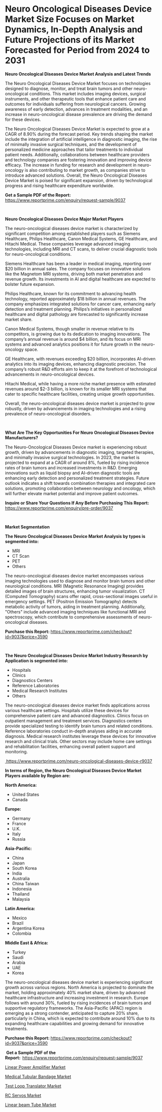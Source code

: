 <p><h1>Neuro Oncological Diseases Device Market Size Focuses on Market Dynamics, In-Depth Analysis and Future Projections of its Market Forecasted for Period from 2024 to 2031</h1></p><p><strong>Neuro Oncological Diseases Device Market Analysis and Latest Trends</strong></p>
<p><p>The Neuro Oncological Diseases Device Market focuses on technologies designed to diagnose, monitor, and treat brain tumors and other neuro-oncological conditions. This market includes imaging devices, surgical instruments, and other therapeutic tools that enhance patient care and outcomes for individuals suffering from neurological cancers. Growing awareness of early detection, advances in treatment modalities, and an increase in neuro-oncological disease prevalence are driving the demand for these devices.</p><p>The Neuro Oncological Diseases Device Market is expected to grow at a CAGR of 8.90% during the forecast period. Key trends shaping the market include the integration of artificial intelligence in diagnostic imaging, the rise of minimally invasive surgical techniques, and the development of personalized medicine approaches that tailor treatments to individual patient needs. Additionally, collaborations between healthcare providers and technology companies are fostering innovation and improving device efficacy. The increase in funding for research and development in neuro-oncology is also contributing to market growth, as companies strive to introduce advanced solutions. Overall, the Neuro Oncological Diseases Device Market is poised for significant expansion, driven by technological progress and rising healthcare expenditure worldwide.</p></p>
<p><strong>Get a Sample PDF of the Report:&nbsp;</strong> <a href="https://www.reportprime.com/enquiry/request-sample/9037?utm_campaign=1875&utm_medium=2&utm_source=Github&utm_content=ia&utm_term=25122024&utm_id=neuro-oncological-diseases-device">https://www.reportprime.com/enquiry/request-sample/9037</a></p>
<p>&nbsp;</p>
<p><strong>Neuro Oncological Diseases Device Major Market Players</strong></p>
<p><p>The neuro-oncological diseases device market is characterized by significant competition among established players such as Siemens Healthcare, Philips Healthcare, Canon Medical Systems, GE Healthcare, and Hitachi Medical. These companies leverage advanced imaging technologies, including MRI and CT scans, to deliver crucial diagnostic tools for neuro-oncological conditions.</p><p>Siemens Healthcare has been a leader in medical imaging, reporting over $20 billion in annual sales. The company focuses on innovative solutions like the Magnetom MRI systems, driving both market penetration and revenue growth. Its investments in AI and digital healthcare are expected to bolster future expansion.</p><p>Philips Healthcare, known for its commitment to advancing health technology, reported approximately $18 billion in annual revenues. The company emphasizes integrated solutions for cancer care, enhancing early detection and treatment planning. Philips’s initiatives in personalized healthcare and digital pathology are forecasted to significantly increase market share.</p><p>Canon Medical Systems, though smaller in revenue relative to its competitors, is growing due to its dedication to imaging innovations. The company’s annual revenue is around $4 billion, and its focus on MRI systems and advanced analytics positions it for future growth in the neuro-oncology space.</p><p>GE Healthcare, with revenues exceeding $20 billion, incorporates AI-driven analytics into its imaging devices, enhancing diagnostic precision. The company’s robust R&D efforts aim to keep it at the forefront of technological advancements in neuro-oncological devices.</p><p>Hitachi Medical, while having a more niche market presence with estimated revenues around $2-3 billion, is known for its smaller MRI systems that cater to specific healthcare facilities, creating unique growth opportunities.</p><p>Overall, the neuro-oncological diseases device market is projected to grow robustly, driven by advancements in imaging technologies and a rising prevalence of neuro-oncological disorders.</p></p>
<p>&nbsp;</p>
<p><strong>What Are The Key Opportunities For Neuro Oncological Diseases Device Manufacturers?</strong></p>
<p><p>The Neuro-Oncological Diseases Device market is experiencing robust growth, driven by advancements in diagnostic imaging, targeted therapies, and minimally invasive surgical technologies. In 2023, the market is projected to expand at a CAGR of around 8%, fueled by rising incidence rates of brain tumors and increased investments in R&D. Emerging innovations such as liquid biopsy and AI-driven diagnostic tools are enhancing early detection and personalized treatment strategies. Future outlook indicates a shift towards combination therapies and integrated care solutions, promoting collaboration between neurology and oncology, which will further elevate market potential and improve patient outcomes.</p></p>
<p><strong>Inquire or Share Your Questions If Any Before Purchasing This Report:</strong> <a href="https://www.reportprime.com/enquiry/pre-order/9037?utm_campaign=1875&utm_medium=2&utm_source=Github&utm_content=ia&utm_term=25122024&utm_id=neuro-oncological-diseases-device">https://www.reportprime.com/enquiry/pre-order/9037</a></p>
<p>&nbsp;</p>
<p><strong>Market Segmentation</strong></p>
<p><strong>The Neuro Oncological Diseases Device Market Analysis by types is segmented into:</strong></p>
<p><ul><li>MRI</li><li>CT Scan</li><li>PET</li><li>Others</li></ul></p>
<p><p>The neuro-oncological diseases device market encompasses various imaging technologies used to diagnose and monitor brain tumors and other neurological conditions. MRI (Magnetic Resonance Imaging) provides detailed images of brain structures, enhancing tumor visualization. CT (Computed Tomography) scans offer rapid, cross-sectional images useful in emergency settings. PET (Positron Emission Tomography) detects metabolic activity of tumors, aiding in treatment planning. Additionally, "Others" include advanced imaging techniques like functional MRI and spectroscopy, which contribute to comprehensive assessments of neuro-oncological diseases.</p></p>
<p><strong>Purchase this Report:&nbsp;</strong><a href="https://www.reportprime.com/checkout?id=9037&price=3590&utm_campaign=1875&utm_medium=2&utm_source=Github&utm_content=ia&utm_term=25122024&utm_id=neuro-oncological-diseases-device">https://www.reportprime.com/checkout?id=9037&price=3590</a></p>
<p>&nbsp;</p>
<p><strong>The Neuro Oncological Diseases Device Market Industry Research by Application is segmented into:</strong></p>
<p><ul><li>Hospitals</li><li>Clinics</li><li>Diagnostics Centers</li><li>Reference Laboratories</li><li>Medical Research Institutes</li><li>Others</li></ul></p>
<p><p>The neuro-oncological diseases device market finds applications across various healthcare settings. Hospitals utilize these devices for comprehensive patient care and advanced diagnostics. Clinics focus on outpatient management and treatment services. Diagnostics centers provide specialized testing to identify brain tumors and related conditions. Reference laboratories conduct in-depth analyses aiding in accurate diagnosis. Medical research institutes leverage these devices for innovative research and clinical trials. Other sectors may include home care settings and rehabilitation facilities, enhancing overall patient support and monitoring.</p></p>
<p><a href="https://www.reportprime.com/neuro-oncological-diseases-device-r9037?utm_campaign=1875&utm_medium=2&utm_source=Github&utm_content=ia&utm_term=25122024&utm_id=neuro-oncological-diseases-device">&nbsp;https://www.reportprime.com/neuro-oncological-diseases-device-r9037</a></p>
<p><strong>In terms of Region, the Neuro Oncological Diseases Device Market Players available by Region are:</strong></p>
<p>
    <p> <strong> North America: </strong>
        <ul>
            <li>United States</li>
            <li>Canada</li>
        </ul>
        </p> 
    <p> <strong> Europe: </strong>
        <ul>
            <li>Germany</li>
            <li>France</li>
            <li>U.K.</li>
            <li>Italy</li>
            <li>Russia</li>
        </ul>
        </p> 
    <p> <strong> Asia-Pacific: </strong>
        <ul>
            <li>China</li>
            <li>Japan</li>
            <li>South Korea</li>
            <li>India</li>
            <li>Australia</li>
            <li>China Taiwan</li>
            <li>Indonesia</li>
            <li>Thailand</li>
            <li>Malaysia</li>
        </ul>
        </p> 
    <p> <strong> Latin America: </strong>
        <ul>
            <li>Mexico</li>
            <li>Brazil</li>
            <li>Argentina Korea</li>
            <li>Colombia</li>
        </ul>
        </p> 
    <p> <strong> Middle East & Africa: </strong>
        <ul>
            <li>Turkey</li>
            <li>Saudi</li>
            <li>Arabia</li>
            <li>UAE</li>
            <li>Korea</li>
        </ul>
    </p>
    </p>
<p><p>The neuro-oncological diseases device market is experiencing significant growth across various regions. North America is projected to dominate the market, holding approximately 40% market share, driven by advanced healthcare infrastructure and increasing investment in research. Europe follows with around 30%, fueled by rising incidences of brain tumors and supportive regulatory frameworks. The Asia-Pacific (APAC) region is emerging as a strong contender, anticipated to capture 20% share, particularly in China, which is expected to contribute around 10% due to its expanding healthcare capabilities and growing demand for innovative treatments.</p></p>
<p><strong>Purchase this Report: </strong><a href="https://www.reportprime.com/checkout?id=9037&price=3590&utm_campaign=1875&utm_medium=2&utm_source=Github&utm_content=ia&utm_term=25122024&utm_id=neuro-oncological-diseases-device">https://www.reportprime.com/checkout?id=9037&price=3590</a></p>
<p>&nbsp;<strong>Get a Sample PDF of the Report:&nbsp;&nbsp;</strong><a href="https://www.reportprime.com/enquiry/request-sample/9037?utm_campaign=1875&utm_medium=2&utm_source=Github&utm_content=ia&utm_term=25122024&utm_id=neuro-oncological-diseases-device">https://www.reportprime.com/enquiry/request-sample/9037</a></p>
<p><strong></strong></p>
<p><p><a href="https://www.linkedin.com/pulse/thorough-examination-global-linear-power-amplifier-market-v1stf?utm_campaign=1875&utm_medium=2&utm_source=Github&utm_content=ia&utm_term=25122024&utm_id=neuro-oncological-diseases-device">Linear Power Amplifier Market</a></p><p><a href="https://github.com/Chiragrp22/Market-Research-Report-List-6/blob/main/medical-tubular-bandage-market.md?utm_campaign=1875&utm_medium=2&utm_source=Github&utm_content=ia&utm_term=25122024&utm_id=neuro-oncological-diseases-device">Medical Tubular Bandage Market</a></p><p><a href="https://www.linkedin.com/pulse/identifying-growth-drivers-comprehensive-analysis-test-loop-vukuf?utm_campaign=1875&utm_medium=2&utm_source=Github&utm_content=ia&utm_term=25122024&utm_id=neuro-oncological-diseases-device">Test Loop Translator Market</a></p><p><a href="https://www.linkedin.com/pulse/rev-athenaur-okk4f?utm_campaign=1875&utm_medium=2&utm_source=Github&utm_content=ia&utm_term=25122024&utm_id=neuro-oncological-diseases-device">RC Servos Market</a></p><p><a href="https://www.linkedin.com/pulse/linear-beam-tube-market-research-report-growth-trends-size-ukmbf?utm_campaign=1875&utm_medium=2&utm_source=Github&utm_content=ia&utm_term=25122024&utm_id=neuro-oncological-diseases-device">Linear beam Tube Market</a></p></p>